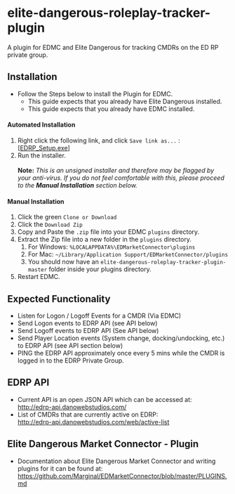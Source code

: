 # elite-dangerous-roleplay-tracker-plugin
A plugin for EDMC and Elite Dangerous for tracking CMDRs on the ED RP private group.

## Installation
* Follow the Steps below to install the Plugin for EDMC.
    * This guide expects that you already have Elite Dangerous installed.
    * This guide expects that you already have EDMC installed.

#### Automated Installation
1. Right click the following link, and click `Save link as...` : \[[EDRP_Setup.exe](../blob/master/latest/EDRP_Setup.exe)\]
2. Run the installer.
<br><br>
**Note:** *This is an unsigned installer and therefore may be flagged by your anti-virus. If you do not feel comfortable with this, please proceed to the **Manual Installation** section below.*

#### Manual Installation
1. Click the green `Clone or Download`
2. Click the `Download Zip`
3. Copy and Paste the `.zip` file into your EDMC `plugins` directory.
4. Extract the Zip file into a new folder in the `plugins` directory.
    1. For Windows: `%LOCALAPPDATA%\EDMarketConnector\plugins`
    2. For Mac: `~/Library/Application Support/EDMarketConnector/plugins`
    3. You should now have an `elite-dangerous-roleplay-tracker-plugin-master` folder inside your plugins directory.
5. Restart EDMC.

## Expected Functionality
* Listen for Logon / Logoff Events for a CMDR (Via EDMC)
* Send Logon events to EDRP API (see API below)
* Send Logoff events to EDRP API (See API below)
* Send Player Location events (System change, docking/undocking, etc.) to EDRP API (see API section below)
* PING the EDRP API approximately once every 5 mins while the CMDR is logged in to the EDRP Private Group.

## EDRP API

* Current API is an open JSON API which can be accessed at:<br>
http://edrp-api.danowebstudios.com/
* List of CMDRs that are currently active on EDRP:<br>
http://edrp-api.danowebstudios.com/web/active-list

## Elite Dangerous Market Connector - Plugin
* Documentation about Elite Dangerous Market Connector and writing plugins for it can be found at:<br>
https://github.com/Marginal/EDMarketConnector/blob/master/PLUGINS.md
